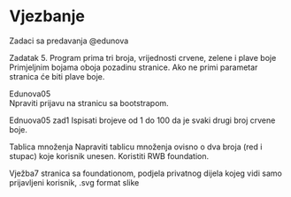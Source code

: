 # Vjezbanje
Zadaci sa predavanja @edunova

Zadatak 5. Program prima tri broja, vrijednosti crvene, zelene i plave boje
Primjeljnim bojama oboja pozadinu stranice. Ako ne primi parametar stranica će biti plave boje.

Edunova05  
  Npraviti prijavu na stranicu sa bootstrapom.

Ednuova05 zad1
  Ispisati brojeve od 1 do 100 da je svaki drugi broj crvene boje.
  
Tablica množenja
  Napraviti tablicu množenja ovisno o dva broja (red i stupac) koje korisnik unesen. Koristiti RWB foundation.

Vježba7
  stranica sa foundationom, podjela privatnog dijela kojeg vidi samo prijavljeni korisnik, .svg format slike
